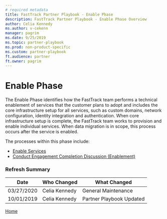 ```yaml
---  
# required metadata  
title: FastTrack Partner Playbook - Enable Phase 
description: FastTrack Partner Playbook - Enable Phase Overview
author: Celia Kennedy
ms.author: v-cekenn
manager: pagrim
ms.date: 9/25/2019  
ms.topic: partner-playbook  
ms.prod: non-product-specific  
ms.custom: partner-playbook  
ft.audience: partner
ft.owner: pagrim
---  
```


# Enable Phase

The Enable Phase identifies how the FastTrack team performs a technical enablement of services that the customer plans to adopt and includes the core infrastructure setup for all services, such as custom domains, network configuration, identity integration and authentication. When core infrastructure setup is complete, the FastTrack team works to provision and enable individual services. When data migration is in scope, this process occurs after the service is enabled.

The processes within this phase include:

-  [Enable Services](enable-enable-services-partner.md)
-  [Conduct Engagement Completion Discussion (Enablement)](enable-conduct-engagement-completion-discussion-partner.md)

### Refresh Summary

|Date|Who Changed|What Changed|
|---------|---------------|----------------------------|
|03/27/2020| Celia Kennedy| General Maintenance|
|10/01/2019| Celia Kennedy| Partner Playbook Updated|

[Home](http://partner-docs.microsoft.com)